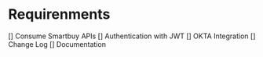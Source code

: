 # Requirenments
[] Consume Smartbuy APIs 
[] Authentication with JWT 
[] OKTA Integration 
[] Change Log
[] Documentation